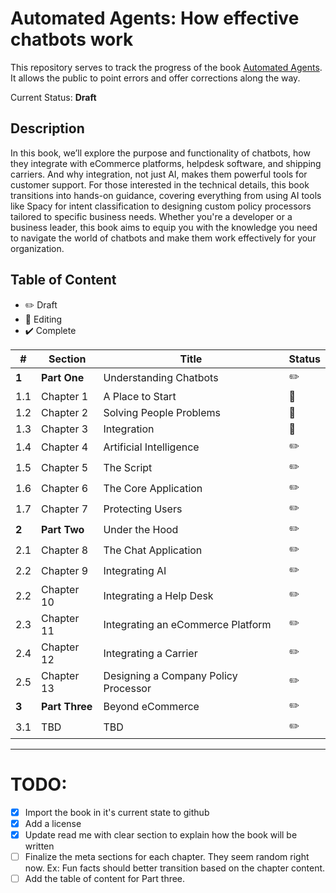 # Automated Agents: How effective chatbots work

This repository serves to track the progress of the book [Automated Agents](https://www.automatedagentsbook.com/). It allows the public to point errors and offer corrections along the way.

Current Status: **Draft**

## Description

In this book, we’ll explore the purpose and functionality of chatbots, how they integrate with eCommerce platforms, helpdesk software, and shipping carriers. And why integration, not just AI, makes them powerful tools for customer support. For those interested in the technical details, this book transitions into hands-on guidance, covering everything from using AI tools like Spacy for intent classification to designing custom policy processors tailored to specific business needs. Whether you're a developer or a business leader, this book aims to equip you with the knowledge you need to navigate the world of chatbots and make them work effectively for your organization.


## Table of Content

* :pencil2: Draft 
* :bookmark_tabs: Editing
* :heavy_check_mark: Complete

| # | Section | Title | Status |
|---| ------- | ----- | ------ |
| **1** | **Part One** | Understanding Chatbots  | :pencil2: |
| 1.1 | Chapter 1 | A Place to Start | :bookmark_tabs: | 
| 1.2 | Chapter 2 | Solving People Problems | :bookmark_tabs: | 
| 1.3 | Chapter 3 | Integration| :bookmark_tabs: | 
| 1.4 | Chapter 4 | Artificial Intelligence | :pencil2: | 
| 1.5 | Chapter 5 | The Script | :pencil2: |
| 1.6 | Chapter 6 | The Core Application | :pencil2: |
| 1.7 | Chapter 7 | Protecting Users | :pencil2: |
| **2** | **Part Two** | Under the Hood  | :pencil2: |
| 2.1 | Chapter 8 | The Chat Application | :pencil2: |
| 2.2 | Chapter 9 | Integrating AI | :pencil2: | 
| 2.2 | Chapter 10 | Integrating a Help Desk | :pencil2: | 
| 2.3 | Chapter 11 | Integrating an eCommerce Platform | :pencil2: | 
| 2.4 | Chapter 12 | Integrating a Carrier | :pencil2: | 
| 2.5 | Chapter 13 | Designing a Company Policy Processor | :pencil2: | 
| **3** | **Part Three** | Beyond eCommerce | :pencil2: |
| 3.1 | TBD | TBD | :pencil2: |

---


# TODO:

- [x] Import the book in it's current state to github
- [x] Add a license
- [x] Update read me with clear section to explain how the book will be written
- [ ] Finalize the meta sections for each chapter. They seem random right now. Ex: Fun facts should better transition based on the chapter content.
- [ ] Add the table of content for Part three. 